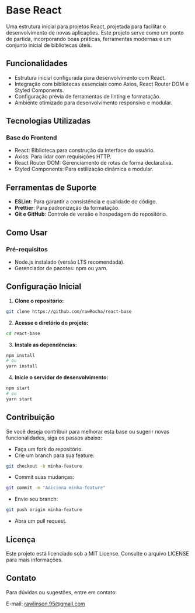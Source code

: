 # **Base React**

Uma estrutura inicial para projetos React, projetada para facilitar o desenvolvimento de novas aplicações. Este projeto serve como um ponto de partida, incorporando boas práticas, ferramentas modernas e um conjunto inicial de bibliotecas úteis.

## **Funcionalidades**
- Estrutura inicial configurada para desenvolvimento com React.
- Integração com bibliotecas essenciais como Axios, React Router DOM e Styled Components.
- Configuração prévia de ferramentas de linting e formatação.
- Ambiente otimizado para desenvolvimento responsivo e modular.
  
## **Tecnologias Utilizadas**
### **Base do Frontend**
- React: Biblioteca para construção da interface do usuário.
- Axios: Para lidar com requisições HTTP.
- React Router DOM: Gerenciamento de rotas de forma declarativa.
- Styled Components: Para estilização dinâmica e modular.

## **Ferramentas de Suporte**
- **ESLint**: Para garantir a consistência e qualidade do código.
- **Prettier**: Para padronização da formatação.
- **Git e GitHub**: Controle de versão e hospedagem do repositório.
  
## **Como Usar**
### **Pré-requisitos**
- Node.js instalado (versão LTS recomendada).
- Gerenciador de pacotes: npm ou yarn.

## **Configuração Inicial**

1. **Clone o repositório:**
```bash
git clone https://github.com/rawRocha/react-base
```

2. **Acesse o diretório do projeto:**
```bash
cd react-base
```

3. **Instale as dependências:**

```bash
npm install
# ou
yarn install
```

4. **Inicie o servidor de desenvolvimento:**

```bash
npm start
# ou
yarn start
```

## **Contribuição**
Se você deseja contribuir para melhorar esta base ou sugerir novas funcionalidades, siga os passos abaixo:

- Faça um fork do repositório.
- Crie um branch para sua feature:
```bash
git checkout -b minha-feature
```
- Commit suas mudanças:
```bash
git commit -m "Adiciona minha-feature"
```
- Envie seu branch:
```bash
git push origin minha-feature
```
- Abra um pull request.
  
## **Licença**
Este projeto está licenciado sob a MIT License. Consulte o arquivo LICENSE para mais informações.

## **Contato**
Para dúvidas ou sugestões, entre em contato:

E-mail: rawlinson.95@gmail.com
